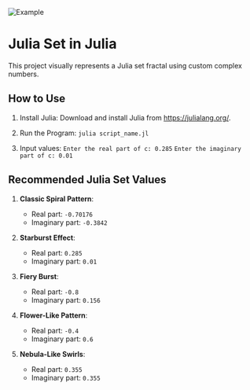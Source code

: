 ![Example](https://github.com/juliaishibashi/julia-juliaset/blob/main/julia_set.bmp)

# Julia Set in Julia
This project visually represents a Julia set fractal using custom complex numbers.

## How to Use
1. Install Julia: Download and install Julia from https://julialang.org/.

2. Run the Program:
`julia script_name.jl`

3. Input values:
`Enter the real part of c: 0.285`
`Enter the imaginary part of c: 0.01`

## Recommended Julia Set Values

1. **Classic Spiral Pattern**:
   - Real part: `-0.70176`
   - Imaginary part: `-0.3842`

2. **Starburst Effect**:
   - Real part: `0.285`
   - Imaginary part: `0.01`

3. **Fiery Burst**:
   - Real part: `-0.8`
   - Imaginary part: `0.156`

4. **Flower-Like Pattern**:
   - Real part: `-0.4`
   - Imaginary part: `0.6`

5. **Nebula-Like Swirls**:
   - Real part: `0.355`
   - Imaginary part: `0.355`

